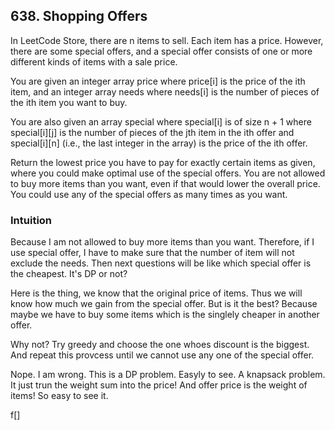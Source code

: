 ## 638. Shopping Offers

In LeetCode Store, there are n items to sell. Each item has a price. However, there are some special offers, and a special offer consists of one or more different kinds of items with a sale price.

You are given an integer array price where price[i] is the price of the ith item, and an integer array needs where needs[i] is the number of pieces of the ith item you want to buy.

You are also given an array special where special[i] is of size n + 1 where special[i][j] is the number of pieces of the jth item in the ith offer and special[i][n] (i.e., the last integer in the array) is the price of the ith offer.

Return the lowest price you have to pay for exactly certain items as given, where you could make optimal use of the special offers. You are not allowed to buy more items than you want, even if that would lower the overall price. You could use any of the special offers as many times as you want.

### Intuition
Because I am not allowed to buy more items than you want. Therefore, if I use special offer, I have to make sure that the number of item will not exclude the needs. Then next questions will be like which special offer is the cheapest. It's DP or not?

Here is the thing, we know that the original price of items. Thus we will know how much we gain from the special offer. But is it the best? Because maybe we have to buy some items which is the singlely cheaper in another offer. 

Why not? Try greedy and choose the one whoes discount is the biggest. And repeat this provcess until we cannot use any one of the special offer.

Nope. I am wrong. This is a DP problem. Easyly to see. A knapsack problem. It just trun the weight sum into the price! And offer price is the weight of items! So easy to see it.

f[]